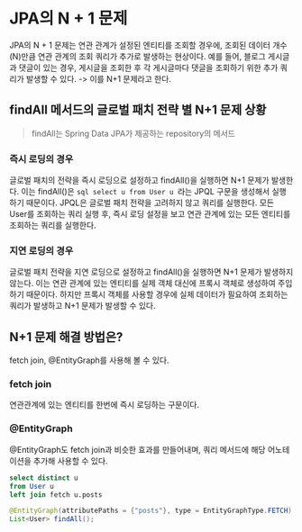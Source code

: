 # JPA의 N + 1 문제
JPA의 N + 1 문제는 연관 관계가 설정된 엔티티를 조회할 경우에, 조회된 데이터 개수(N)만큼 연관 관계의 조회 쿼리가 추가로 발생하는 현상이다. 예를 들어, 블로그 게시글과 댓글이 있는 경우, 게시글을 조회한 후 각 게시글마다 댓글을 조회하기 위한 추가 쿼리가 발생할 수 있다. -> 이를 N+1 문제라고 한다.

## findAll 메서드의 글로벌 패치 전략 별 N+1 문제 상황
> findAll는 Spring Data JPA가 제공하는 repository의 메서드
### 즉시 로딩의 경우
글로벌 패치의 전략을 즉시 로딩으로 설정하고 findAll()을 실행하면 N+1 문제가 발생한다.
이는 findAll()은 ```sql select u from User u ```라는 JPQL 구문을 생성해서 실행하기 때문이다.
JPQL은 글로벌 패치 전략을 고려하지 않고 쿼리를 실행한다. 모든 User를 조회하는 쿼리 실행 후, 즉시 로딩 설정을 보고 연관 관계에 있는 모든 엔티티를 조회하는 쿼리를 실행한다.

### 지연 로딩의 경우
글로벌 패치 전략을 지연 로딩으로 설정하고 findAll()을 실행하면 N+1 문제가 발생하지 않는다.
이는 연관 관계에 있는 엔티티를 실제 객체 대신에 프록시 객체로 생성하여 주입하기 때문이다.
하지만 프록시 객체를 사용할 경우에 실제 데이터가 필요하여 조회하는 쿼리가 발생하고 N+1 문제가 발생할 수 있다.

## N+1 문제 해결 방법은?
fetch join, @EntityGraph를 사용해 볼 수 있다.
### fetch join
연관관계에 있는 엔티티를 한번에 즉시 로딩하는 구문이다.
### @EntityGraph
@EntityGraph도 fetch join과 비슷한 효과를 만들어내며, 쿼리 메서드에 해당 어노테이션을 추가해 사용할 수 있다.

```sql
select distinct u
from User u
left join fetch u.posts
```

```java
@EntityGraph(attributePaths = {"posts"}, type = EntityGraphType.FETCH)
List<User> findAll();
```